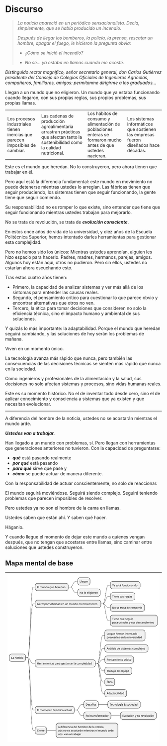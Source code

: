 # Discurso

> *La noticia apareció en un periódico sensacionalista. Decía, simplemente, que se había producido un incendio.*
> 
> *Después de llegar los bomberos, la policía, la prensa, rescatar un hombre, apagar el fuego, le hicieron la pregunta obvia:*
> 
> - *¿Cómo se inició el incendio?*
> 
> - *No sé... ya estaba en llamas cuando me acosté.*
> 

*Distinguido rector magnífico, señor secretario general, don Carlos Gutiérrez presidente del Consejo de Colegios Oficiales de Ingenieros Agrícolas, compañeros, familiares, amigos: permítanme dirigirme a los graduados...*

Llegan a un mundo que no eligieron. Un mundo que ya estaba funcionando cuando llegaron, con sus propias reglas, sus propios problemas, sus propias llamas.

<div align=center>

|||||
|-|-|-|-|
|Los procesos industriales tienen inercias que parecen imposibles de cambiar. |Las cadenas de producción agroalimentaria arrastran prácticas que afectan tanto la sostenibilidad como la calidad nutricional. |Los hábitos de consumo y alimentación de poblaciones enteras se formaron mucho antes de que ustedes nacieran.|Los sistemas informáticos que sostienen las empresas fueron diseñados hace décadas.|

</div>

Este es el mundo que heredan. No lo construyeron, pero ahora tienen que trabajar en él.

Pero aquí está la diferencia fundamental: este mundo en movimiento no puede detenerse mientras ustedes lo arreglan. Las fábricas tienen que seguir produciendo, los sistemas tienen que seguir funcionando, la gente tiene que seguir comiendo.

Su responsabilidad no es romper lo que existe, sino entender que tiene que seguir funcionando mientras ustedes trabajan para mejorarlo.

No se trata de revolución, se trata de ***evolución consciente***.

En estos once años de vida de la universidad, y diez años de la Escuela Politécnica Superior, hemos intentado darles herramientas para gestionar esta complejidad. 

Pero no hemos sido los únicos: Mientras ustedes aprendían, alguien les hizo espacio para hacerlo. Padres, madres, hermanos, parejas, amigos. Algunos hoy están aquí, otros no pudieron. Pero sin ellos, ustedes no estarían ahora escuchando esto.

Tras estos cuatro años tienen:

- Primero, la capacidad de analizar sistemas y ver más allá de los síntomas para entender las causas reales.
- Segundo, el pensamiento crítico para cuestionar lo que parece obvio y encontrar alternativas que otros no ven.
- Tercero, la ética para tomar decisiones que consideren no solo la eficiencia técnica, sino el impacto humano y ambiental de sus soluciones.

Y quizás lo más importante: la adaptabilidad. Porque el mundo que heredan seguirá cambiando, y las soluciones de hoy serán los problemas de mañana.

Viven en un momento único.

La tecnología avanza más rápido que nunca, pero también las consecuencias de las decisiones técnicas se sienten más rápido que nunca en la sociedad.

Como ingenieros y profesionales de la alimentación y la salud, sus decisiones no solo afectan sistemas y procesos, sino vidas humanas reales.

Este es su momento histórico. No el de inventar todo desde cero, sino el de aplicar conocimiento y consciencia a sistemas que ya existen y que necesitan evolucionar.

---

A diferencia del hombre de la noticia, ustedes no se acostarán mientras el mundo arde.

***Ustedes van a trabajar.***

Han llegado a un mundo con problemas, sí. Pero llegan con herramientas que generaciones anteriores no tuvieron. Con la capacidad de preguntarse:

- ***qué*** está pasando realmente
- ***por qué*** está pasando
- ***para qué*** sirve que pase y 
- ***cómo*** se puede actuar de manera diferente. 

Con la responsabilidad de actuar conscientemente, no solo de reaccionar.

El mundo seguirá moviéndose. Seguirá siendo complejo. Seguirá teniendo problemas que parecen imposibles de resolver.

Pero ustedes ya no son el hombre de la cama en llamas.

Ustedes saben que están ahí. Y saben qué hacer.

Háganlo.

Y cuando llegue el momento de dejar este mundo a quienes vengan después, que no tengan que acostarse entre llamas, sino caminar entre soluciones que ustedes construyeron.

## Mapa mental de base

<div align=center>

|![](/images/modelosUML/discurso.svg)
|-

</div>